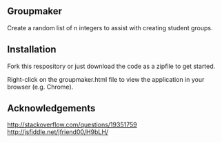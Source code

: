 ## Groupmaker

Create a random list of n integers to assist with creating student groups.

## Installation

Fork this respository or just download the code as a zipfile to get started. 

Right-click on the groupmaker.html file to view the application in your browser (e.g. Chrome). 

## Acknowledgements

http://stackoverflow.com/questions/19351759
http://jsfiddle.net/jfriend00/H9bLH/

